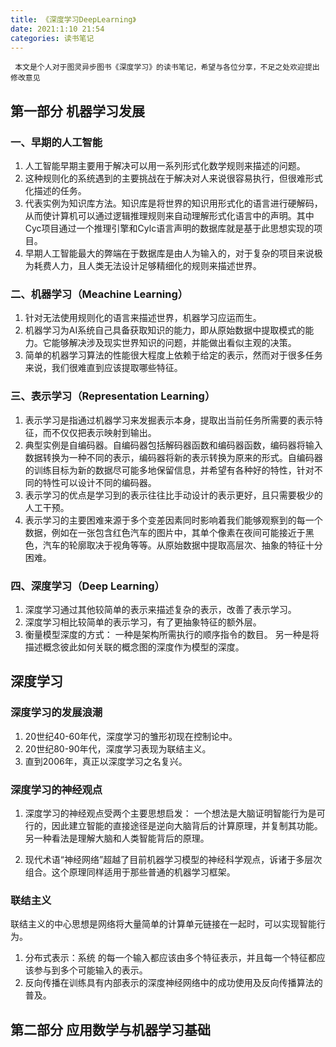 ```yaml
---
title: 《深度学习DeepLearning》
date: 2021:1:10 21:54
categories: 读书笔记
---
```



     本文是个人对于图灵异步图书《深度学习》的读书笔记，希望与各位分享，不足之处欢迎提出修改意见

##  第一部分 机器学习发展
### 	一、早期的人工智能
1. 人工智能早期主要用于解决可以用一系列形式化数学规则来描述的问题。
2. 这种规则化的系统遇到的主要挑战在于解决对人来说很容易执行，但很难形式化描述的任务。
3.  代表实例为知识库方法。知识库是将世界的知识用形式化的语言进行硬解码，从而使计算机可以通过逻辑推理规则来自动理解形式化语言中的声明。其中Cyc项目通过一个推理引擎和Cylc语言声明的数据库就是基于此思想实现的项目。
4. 早期人工智能最大的弊端在于数据库是由人为输入的，对于复杂的项目来说极为耗费人力，且人类无法设计足够精细化的规则来描述世界。

### 二、机器学习（Meachine Learning）
1. 针对无法使用规则化的语言来描述世界，机器学习应运而生。
2. 机器学习为AI系统自己具备获取知识的能力，即从原始数据中提取模式的能力。它能够解决涉及现实世界知识的问题，并能做出看似主观的决策。
3. 简单的机器学习算法的性能很大程度上依赖于给定的表示，然而对于很多任务来说，我们很难直到应该提取哪些特征。
### 三、表示学习（Representation Learning）
1. 表示学习是指通过机器学习来发掘表示本身，提取出当前任务所需要的表示特征，而不仅仅把表示映射到输出。
2. 典型实例是自编码器。自编码器包括解码器函数和编码器函数，编码器将输入数据转换为一种不同的表示，编码器将新的表示转换为原来的形式。自编码器的训练目标为新的数据尽可能多地保留信息，并希望有各种好的特性，针对不同的特性可以设计不同的编码器。
3. 表示学习的优点是学习到的表示往往比手动设计的表示更好，且只需要极少的人工干预。
4. 表示学习的主要困难来源于多个变差因素同时影响着我们能够观察到的每一个数据，例如在一张包含红色汽车的图片中，其单个像素在夜间可能接近于黑色，汽车的轮廓取决于视角等等。从原始数据中提取高层次、抽象的特征十分困难。
### 四、深度学习（Deep Learning）
1. 深度学习通过其他较简单的表示来描述复杂的表示，改善了表示学习。
2. 深度学习相比较简单的表示学习，有了更抽象特征的额外层。
3. 衡量模型深度的方式：
	  一种是架构所需执行的顺序指令的数目。
         另一种是将描述概念彼此如何关联的概念图的深度作为模型的深度。

## 深度学习
### 深度学习的发展浪潮
1. 20世纪40-60年代，深度学习的雏形初现在控制论中。
2. 20世纪80-90年代，深度学习表现为联结主义。
3. 直到2006年，真正以深度学习之名复兴。
### 深度学习的神经观点
1. 深度学习的神经观点受两个主要思想启发：
       一个想法是大脑证明智能行为是可行的，因此建立智能的直接途径是逆向大脑背后的计算原理，并复制其功能。
       另一种看法是理解大脑和人类智能背后的原理。

2. 现代术语“神经网络”超越了目前机器学习模型的神经科学观点，诉诸于多层次组合。这个原理同样适用于那些普通的机器学习框架。
### 联结主义
联结主义的中心思想是网络将大量简单的计算单元链接在一起时，可以实现智能行为。
1. 分布式表示：系统 的每一个输入都应该由多个特征表示，并且每一个特征都应该参与到多个可能输入的表示。
2. 反向传播在训练具有内部表示的深度神经网络中的成功使用及反向传播算法的普及。

## 第二部分 应用数学与机器学习基础
